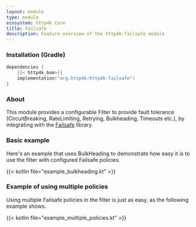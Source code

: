 ```yaml
---
layout: module
type: module
ecosystem: http4k Core
title: Failsafe
description: Feature overview of the http4k-failsafe module
---
```



### Installation (Gradle)

```kotlin
dependencies {
    {{< http4k_bom>}}
    implementation("org.http4k:http4k-failsafe")
}
```

### About

This module provides a configurable Filter to provide fault tolerance (CircuitBreaking, RateLimiting, Retrying, Bulkheading, Timeouts etc.),
by integrating with the [Failsafe](https://failsafe.dev/) library.

### Basic example 

Here's an example that uses BulkHeading to demonstrate how easy it is to use the filter with configured Failsafe policies.

{{< kotlin file="example_bulkheading.kt" >}}

### Example of using multiple policies 

Using multiple Failsafe policies in the filter is just as easy, as the following example shows.

{{< kotlin file="example_multiple_policies.kt" >}}
